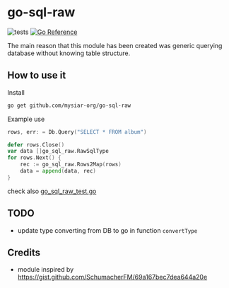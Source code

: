 # go-sql-raw
![tests](https://github.com/mysiar-org/go_sql_raw/actions/workflows/tests.yml/badge.svg)
[![Go Reference](https://pkg.go.dev/badge/github.com/mysiar-org/go_sql_raw.svg)](https://pkg.go.dev/github.com/mysiar-org/go_sql_raw)

The main reason that this module has been created was generic querying database without knowing table structure. 

## How to use it

Install
```bash
go get github.com/mysiar-org/go-sql-raw
```

Example use
```go
rows, err: = Db.Query("SELECT * FROM album")

defer rows.Close()
var data []go_sql_raw.RawSqlType
for rows.Next() {
	rec := go_sql_raw.Rows2Map(rows)
	data = append(data, rec)
}
```

check also [go_sql_raw_test.go](tests/go_sql_raw_test.go)

## TODO
* update type converting from DB to go in function `convertType`

## Credits
* module inspired by https://gist.github.com/SchumacherFM/69a167bec7dea644a20e
